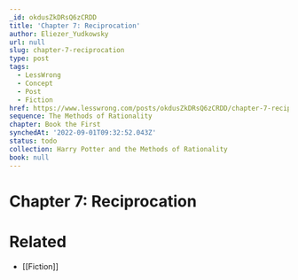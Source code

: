 ```yaml
---
_id: okdusZkDRsQ6zCRDD
title: 'Chapter 7: Reciprocation'
author: Eliezer_Yudkowsky
url: null
slug: chapter-7-reciprocation
type: post
tags:
  - LessWrong
  - Concept
  - Post
  - Fiction
href: https://www.lesswrong.com/posts/okdusZkDRsQ6zCRDD/chapter-7-reciprocation
sequence: The Methods of Rationality
chapter: Book the First
synchedAt: '2022-09-01T09:32:52.043Z'
status: todo
collection: Harry Potter and the Methods of Rationality
book: null
---
```


# Chapter 7: Reciprocation


# Related

- [[Fiction]]